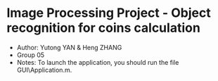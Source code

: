 # Image Processing Project - Object recognition for coins calculation

- Author: Yutong YAN & Heng ZHANG
- Group 05
- Notes: To launch the application, you should run the file GUI\Application.m.